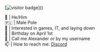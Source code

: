 [![visitor badge](https://visitor-badge.glitch.me/badge?page_id=OlsonBolson-dev.visitor-badge&right_color=RGB(130,50,209)&left_text=My%20Page%20Visitors)]()

👨 | He/Him  <br />
🇵🇱 | Male Pole  <br />
🧠 | Interested in games, IT, and laying down  <br />
🎂 | Birthday on April 1st  <br />
🤙 | Call me Alexander or by my username  <br />
📫 | How to reach me: [Discord](https://discord.com/users/444131047316389888)
